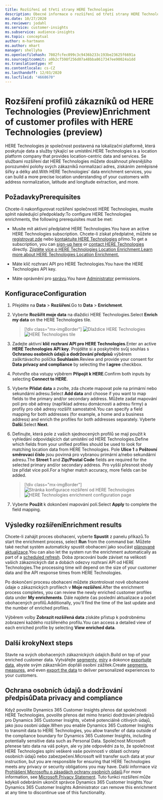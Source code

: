 ```yaml
---
title: Rozšíření od třetí strany HERE Technologies
description: Obecné informace o rozšíření od třetí strany HERE Technologies.
ms.date: 10/27/2020
ms.reviewer: jodahl
ms.service: customer-insights
ms.subservice: audience-insights
ms.topic: conceptual
author: m-hartmann
ms.author: mhart
manager: shellyha
ms.openlocfilehash: 7082fcfec099c3c9436b233c193be23625f6691a
ms.sourcegitcommit: a9b2cf598f256d07a48bba8617347ee90024a1dd
ms.translationtype: HT
ms.contentlocale: cs-CZ
ms.lasthandoff: 12/03/2020
ms.locfileid: "4668670"
---
```

# <a name="enrichment-of-customer-profiles-with-here-technologies-preview"></a><span data-ttu-id="725c9-103">Rozšíření profilů zákazníků od HERE Technologies (Preview)</span><span class="sxs-lookup"><span data-stu-id="725c9-103">Enrichment of customer profiles with HERE Technologies (preview)</span></span>

<span data-ttu-id="725c9-104">HERE Technologies je společnost postavená na lokalizační platformě, která poskytuje data a služby týkající se umístění.</span><span class="sxs-lookup"><span data-stu-id="725c9-104">HERE Technologies is a location platform company that provides location-centric data and services.</span></span> <span data-ttu-id="725c9-105">Se službami rozšíření dat HERE Technologies můžete dosáhnout přesnějšího porozumění polohy svých zákazníků normalizací adres, získáním zeměpisné šířky a délky atd.</span><span class="sxs-lookup"><span data-stu-id="725c9-105">With HERE Technologies' data enrichment services, you can build a more precise location understanding of your customers with address normalization, latitude and longitude extraction, and more.</span></span>

## <a name="prerequisites"></a><span data-ttu-id="725c9-106">Požadavky</span><span class="sxs-lookup"><span data-stu-id="725c9-106">Prerequisites</span></span>

<span data-ttu-id="725c9-107">Chcete-li nakonfigurovat rozšíření společnosti HERE Technologies, musíte splnit následující předpoklady:</span><span class="sxs-lookup"><span data-stu-id="725c9-107">To configure HERE Technologies enrichments, the following prerequisites must be met:</span></span>

- <span data-ttu-id="725c9-108">Musíte mít aktivní předplatné HERE Technologies.</span><span class="sxs-lookup"><span data-stu-id="725c9-108">You have an active HERE Technologies subscription.</span></span> <span data-ttu-id="725c9-109">Chcete-li získat předplatné, můžete se [registrovat zde](https://developer.here.com/sign-up?utm_medium=referral&utm_source=Microsoft-Dynamics-CI&create=Freemium-Basic) nebo [kontaktujte HERE Technologies](https://developer.here.com/help?utm_medium=referral&utm_source=Microsoft-Dynamics-CI#how-can-we-help-you) přímo.</span><span class="sxs-lookup"><span data-stu-id="725c9-109">To get a subscription, you can [sign-up here](https://developer.here.com/sign-up?utm_medium=referral&utm_source=Microsoft-Dynamics-CI&create=Freemium-Basic) or [contact HERE Technologies](https://developer.here.com/help?utm_medium=referral&utm_source=Microsoft-Dynamics-CI#how-can-we-help-you) directly.</span></span> [<span data-ttu-id="725c9-110">Zjistěte více o HERE Technologies Location Enrichment.</span><span class="sxs-lookup"><span data-stu-id="725c9-110">Learn more about HERE Technologies Location Enrichment.</span></span>](https://developer.here.com/location-enrichment?cid=Dev-MicrosoftDynamics-DB-0-Dev-&utm_source=MicrosoftDynamics&utm_medium=referral&utm_campaign=Online_Dev_ReferralMicrosoft)

- <span data-ttu-id="725c9-111">Máte klíč rozhraní API pro HERE Technologies.</span><span class="sxs-lookup"><span data-stu-id="725c9-111">You have the HERE Technologies API key.</span></span>

- <span data-ttu-id="725c9-112">Máte oprávnění pro [správu](permissions.md#administrator).</span><span class="sxs-lookup"><span data-stu-id="725c9-112">You have [Administrator](permissions.md#administrator) permissions.</span></span>

## <a name="configuration"></a><span data-ttu-id="725c9-113">Konfigurace</span><span class="sxs-lookup"><span data-stu-id="725c9-113">Configuration</span></span>

1. <span data-ttu-id="725c9-114">Přejděte na **Data** > **Rozšíření**.</span><span class="sxs-lookup"><span data-stu-id="725c9-114">Go to **Data** > **Enrichment**.</span></span>

1. <span data-ttu-id="725c9-115">Vyberte **Rozšířit moje data** na dlaždici HERE Technologies.</span><span class="sxs-lookup"><span data-stu-id="725c9-115">Select **Enrich my data** on the HERE Technologies tile.</span></span>

   > [!div class="mx-imgBorder"]
   > <span data-ttu-id="725c9-116">![Dlaždice HERE Technologies](media/HERE-tile.png "Dlaždice HERE Technologies")</span><span class="sxs-lookup"><span data-stu-id="725c9-116">![HERE Technologies tile](media/HERE-tile.png "HERE Technologies tile")</span></span>

1. <span data-ttu-id="725c9-117">Zadejte aktivní **klíč rozhraní API pro HERE Technologies**.</span><span class="sxs-lookup"><span data-stu-id="725c9-117">Enter an active **HERE Technologies API key**.</span></span> <span data-ttu-id="725c9-118">Projděte si a poskytněte svůj souhlas s **Ochranou osobních údajů a dodržování předpisů** výběrem zaškrtávacího políčka **Souhlasím**.</span><span class="sxs-lookup"><span data-stu-id="725c9-118">Review and provide your consent for **Data privacy and compliance** by selecting the **I agree** checkbox.</span></span> 

1. <span data-ttu-id="725c9-119">Potvrďte oba vstupy výběrem **Připojit k HERE**.</span><span class="sxs-lookup"><span data-stu-id="725c9-119">Confirm both inputs by selecting **Connect to HERE**.</span></span>

1. <span data-ttu-id="725c9-120">Vyberte **Přidat data** a zvolte, zda chcete mapovat pole na primární nebo sekundární adresu.</span><span class="sxs-lookup"><span data-stu-id="725c9-120">Select **Add data** and choose if you want to map fields to the primary and/or secondary address.</span></span> <span data-ttu-id="725c9-121">Můžete zadat mapování polí pro obě adresy (například adresu domácnosti a adresu firmy) a profily pro obě adresy rozšířit samostatně.</span><span class="sxs-lookup"><span data-stu-id="725c9-121">You can specify a field mapping for both addresses (for example, a home and a business address) and enrich the profiles for both addresses separately.</span></span> <span data-ttu-id="725c9-122">Vyberte **Další**.</span><span class="sxs-lookup"><span data-stu-id="725c9-122">Select **Next**.</span></span>

1. <span data-ttu-id="725c9-123">Definujte, která pole z vašich sjednocených profilů se mají použít k vyhledání odpovídajících dat umístění od HERE Technologies.</span><span class="sxs-lookup"><span data-stu-id="725c9-123">Define which fields from your unified profiles should be used to look for matching location data from HERE Technologies.</span></span> <span data-ttu-id="725c9-124">Pole **Ulice 1** a **Poštovní směrovací číslo** jsou povinná pro vybranou primární a/nebo sekundární adresu.</span><span class="sxs-lookup"><span data-stu-id="725c9-124">The **Street 1** and **Zip/Postal Code** fields are required for the selected primary and/or secondary address.</span></span> <span data-ttu-id="725c9-125">Pro vyšší přesnost shody lze přidat více polí.</span><span class="sxs-lookup"><span data-stu-id="725c9-125">For a higher match accuracy, more fields can be added.</span></span>

   > [!div class="mx-imgBorder"]
   > <span data-ttu-id="725c9-126">![Stránka konfigurace rozšíření od HERE Technologies](media/enrichment-HERE-configuration.png "Stránka konfigurace rozšíření od HERE Technologies")</span><span class="sxs-lookup"><span data-stu-id="725c9-126">![HERE Technologies enrichment configuration page](media/enrichment-HERE-configuration.png "HERE Technologies enrichment configuration page")</span></span>

1. <span data-ttu-id="725c9-127">Vyberte **Použít** k dokončení mapování polí.</span><span class="sxs-lookup"><span data-stu-id="725c9-127">Select **Apply** to complete the field mapping.</span></span>

## <a name="enrichment-results"></a><span data-ttu-id="725c9-128">Výsledky rozšíření</span><span class="sxs-lookup"><span data-stu-id="725c9-128">Enrichment results</span></span>

<span data-ttu-id="725c9-129">Chcete-li zahájit proces obohacení, vyberte **Spustit** z panelu příkazů.</span><span class="sxs-lookup"><span data-stu-id="725c9-129">To start the enrichment process, select **Run** from the command bar.</span></span> <span data-ttu-id="725c9-130">Můžete také nechat systém automaticky spustit obohacení jako součást [plánované aktualizace](system.md#schedule-tab).</span><span class="sxs-lookup"><span data-stu-id="725c9-130">You can also let the system run the enrichment automatically as part of a [scheduled refresh](system.md#schedule-tab).</span></span> <span data-ttu-id="725c9-131">Doba zpracování bude záviset na velikosti vašich zákaznických dat a dobách odezvy rozhraní API od HERE Technologies.</span><span class="sxs-lookup"><span data-stu-id="725c9-131">The processing time will depend on the size of your customer data and the API response times from HERE Technologies.</span></span>

<span data-ttu-id="725c9-132">Po dokončení procesu obohacení můžete zkontrolovat nově obohacené údaje o zákaznických profilech v **Moje rozšíření**.</span><span class="sxs-lookup"><span data-stu-id="725c9-132">After the enrichment process completes, you can review the newly enriched customer profiles data under **My enrichments**.</span></span> <span data-ttu-id="725c9-133">Dále najdete čas poslední aktualizace a počet obohacených profilů.</span><span class="sxs-lookup"><span data-stu-id="725c9-133">Additionally, you'll find the time of the last update and the number of enriched profiles.</span></span>

<span data-ttu-id="725c9-134">Výběrem volby **Zobrazit rozšířená data** získáte přístup k podrobnému zobrazení každého rozšířeného profilu.</span><span class="sxs-lookup"><span data-stu-id="725c9-134">You can access a detailed view of each enriched profile by selecting **View enriched data**.</span></span>

## <a name="next-steps"></a><span data-ttu-id="725c9-135">Další kroky</span><span class="sxs-lookup"><span data-stu-id="725c9-135">Next steps</span></span>

<span data-ttu-id="725c9-136">Stavte na svých obohacených zákaznických údajích.</span><span class="sxs-lookup"><span data-stu-id="725c9-136">Build on top of your enriched customer data.</span></span> <span data-ttu-id="725c9-137">Vytvářejte [segmenty](segments.md), [míry](measures.md) a dokonce [exportujte data](export-destinations.md), abyste svým zákazníkům dopřáli osobní zážitek.</span><span class="sxs-lookup"><span data-stu-id="725c9-137">Create [segments](segments.md), [measures](measures.md), and even [export the data](export-destinations.md) to deliver personalized experiences to your customers.</span></span>

## <a name="data-privacy-and-compliance"></a><span data-ttu-id="725c9-138">Ochrana osobních údajů a dodržování předpisů</span><span class="sxs-lookup"><span data-stu-id="725c9-138">Data privacy and compliance</span></span>

<span data-ttu-id="725c9-139">Když povolíte Dynamics 365 Customer Insights přenos dat společnosti HERE Technologies, povolíte přenos dat mimo hranici dodržování předpisů pro Dynamics 365 Customer Insights, včetně potenciálně citlivých údajů, jako jsou osobní údaje.</span><span class="sxs-lookup"><span data-stu-id="725c9-139">When you enable Dynamics 365 Customer Insights to transmit data to HERE Technologies, you allow transfer of data outside of the compliance boundary for Dynamics 365 Customer Insights, including potentially sensitive data such as Personal Data.</span></span> <span data-ttu-id="725c9-140">Společnost Microsoft přenese tato data na váš pokyn, ale vy jste odpovědní za to, že společnost HERE Technologies splní veškeré vaše povinnosti v oblasti ochrany osobních údajů nebo zabezpečení.</span><span class="sxs-lookup"><span data-stu-id="725c9-140">Microsoft will transfer such data at your instruction, but you are responsible for ensuring that HERE Technologies meets any privacy or security obligations you may have.</span></span> <span data-ttu-id="725c9-141">Další informace viz [Prohlášení Microsoftu o zásadách ochrany osobních údajů](https://go.microsoft.com/fwlink/?linkid=396732).</span><span class="sxs-lookup"><span data-stu-id="725c9-141">For more information, see [Microsoft Privacy Statement](https://go.microsoft.com/fwlink/?linkid=396732).</span></span>
<span data-ttu-id="725c9-142">Tuto funkci rozšíření může kdykoli odebráním ukončit správce Dynamics 365 Customer Insights.</span><span class="sxs-lookup"><span data-stu-id="725c9-142">Your Dynamics 365 Customer Insights Administrator can remove this enrichment at any time to discontinue use of this functionality.</span></span>
